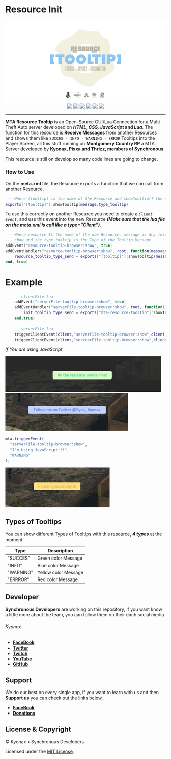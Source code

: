 # Resource Init

<p align="center">
<img src="https://github.com/SynchronousTeam/mta-resource-tooltip/blob/master/demo/image/Image_Resource_Tooltip.png">
<br>
<a href="https://github.com/SynchronousTeam/mta-resource-init"style="text-decoration: none">
<img src="https://img.shields.io/github/license/SynchronousTeam/mta-resource-init">
</a>
<a href="https://github.com/SynchronousTeam/mta-resource-init"style="text-decoration: none">
<img src="https://img.shields.io/github/languages/count/SynchronousTeam/mta-resource-init">
</a>
<a href="https://www.paypal.com/cgi-bin/webscr?cmd=_s-xclick&hosted_button_id=5LY2Y46Q7DSWL&source=url"style="text-decoration: none">
<img src="https://img.shields.io/badge/Donate-PayPal-green.svg">
</a>
<a href="https://github.com/SynchronousTeam/mta-resource-init"style="text-decoration: none">
<img src="https://img.shields.io/github/repo-size/SynchronousTeam/mta-resource-init">
</a>
<a href="https://www.facebook.com/SynchronousTeam"style="text-decoration: none">
<img src="https://img.shields.io/badge/Synchronous-facebook-blue">
</a>
<a href="https://discord.gg/vSvgHvk"style="text-decoration: none">
<img src="https://img.shields.io/discord/623715606184722442?color=blueviolet&label=Server&logo=discord">
</a>
</p>

---

**MTA Resource Tooltip** is an Open-Source GUI/Lua Connection for a Multi Theft Auto server developed on **_HTML, CSS, JavaScript_ and _Lua_**. The function for this resource is **Receive Messages** from another Resources and shows them like `SUCCES - INFO - WARNING - ERROR` Tooltips into the Player Screen, all this stuff running on **Montgomery Country RP** a MTA Server developed by **Kyonax, Pixxa and Thrizz, members of Synchronous**.

This resource is still on develop so many code lines are going to change.

### How to Use

On the **meta.xml** file, the Resource exports a function that we can call from another Resource.

```lua
--- Where [tooltip] is the name of the Resource and showTooltip() the name of the Function
exports["[tooltip]"]:showTooltip(message,type_tooltip)
```

To use this correctly on another Resource you need to create a _`Client Event`_, and use this event into the new Resource **_(Make sure that the lua file on the meta.xml is call like a type="Client")_**.

```lua
--- Where resource Is the name of the new Resource, message is Any text that you want to
--- show and the type_tooltip is the Type of the Tooltip Message
addEvent("resource-tooltip-browser:show", true)
addEventHandler("resource-tooltip-browser:show", root, function(message, type_tooltip)
    resource_tooltip_type_send = exports["[tooltip]"]:showTooltip(message,type_tooltip)
end, true)
```

# Example

```lua
    -- clientFile.lua
    addEvent("serverFile-tooltip-browser:show", true)
    addEventHandler("serverFile-tooltip-browser:show", root, function()
        init_tooltip_type_send = exports["mta-resource-tooltip"]:showTooltip(message, type_tooltip)
    end,true)

    -- serverFile.lua
    triggerClientEvent(client,"serverFile-tooltip-browser:show",client, "All the resource works Fine!", "SUCCES")
    triggerClientEvent(client,"serveerFile-tooltip-browser:show",client,"Follow me on Twitter @Synk_Kyonax", "INFO")
```

_If You are using JavaScript_

<div>
<img src="https://github.com/SynchronousTeam/mta-resource-tooltip/blob/master/demo/image/Image_Tooltip_Succes.png">
<br>
<img src="https://github.com/SynchronousTeam/mta-resource-tooltip/blob/master/demo/image/Image_Tooltip_Info.png">
<br>
</div>

```js
mta.triggerEvent(
  "serverFile-tooltip-browser:show",
  "I'm Using JavaScript!!!",
  "WARNING"
);
```

<div>
<img src="https://github.com/SynchronousTeam/mta-resource-tooltip/blob/master/demo/image/Image_Tooltip_Warning.png">
<br>
</div>

## Types of Tooltips

You can show different Types of Tooltips with this resource, **_4 types_** at the moment.

| Type      | Description          |
| --------- | -------------------- |
| "SUCCES"  | Green color Message  |
| "INFO"    | Blue color Message   |
| "WARNING" | Yellow color Message |
| "ERRROR"  | Red color Message    |

## Developer

**Synchronous Developers** are working on this repository, if you want know a little more about the team, you can follow them on their each social media.

###### Kyonax

- [**FaceBook**](https://www.facebook.com/MrKyonax)
- [**Twitter**](https://twitter.com/Synk_Kyo)
- [**Twitch**](https://www.twitch.tv/synk_kyonax)
- [**YouTube**](https://www.youtube.com/channel/UCOCGuDADwciaJfnCxWoYGHA)
- [**GitHub**](https://github.com/Kyonax)

## Support

We do our best on every single app, if you want to learn with us and then **Support us** you can check out the links below.

- [**FaceBook**](https://www.facebook.com/SynchronousTeam)
- [**Donations**](https://www.paypal.com/cgi-bin/webscr?cmd=_s-xclick&hosted_button_id=5LY2Y46Q7DSWL&source=url)

## License & Copyright

© Kyonax • Synchronous Developers

Licensed under the [MIT License](LICENSE).
